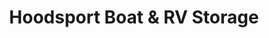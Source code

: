 ---
title: "Hoodsport Boat & RV Storage"
url: /hoodsport/hoodsport-boat-und-rv-storage/
shop: Mieten
---